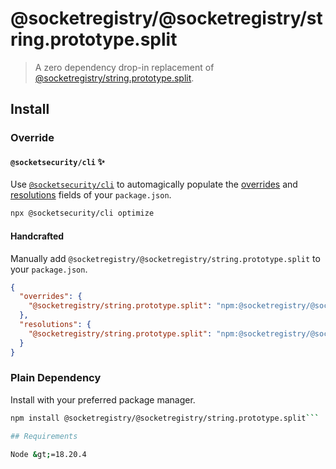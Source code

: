 # @socketregistry/@socketregistry/string.prototype.split

> A zero dependency drop-in replacement of
> [@socketregistry/string.prototype.split](https://www.npmjs.com/package/@socketregistry/string.prototype.split).

## Install

### Override

#### `@socketsecurity/cli` :sparkles:

Use [`@socketsecurity/cli`](https://www.npmjs.com/package/@socketsecurity/cli)
to automagically populate the
[overrides](https://docs.npmjs.com/cli/v9/configuring-npm/package-json#overrides)
and [resolutions](https://yarnpkg.com/configuration/manifest#resolutions) fields
of your `package.json`.

```sh
npx @socketsecurity/cli optimize
```

#### Handcrafted

Manually add `@socketregistry/@socketregistry/string.prototype.split` to your
`package.json`.

```json
{
  "overrides": {
    "@socketregistry/string.prototype.split": "npm:@socketregistry/@socketregistry/string.prototype.split@^1"
  },
  "resolutions": {
    "@socketregistry/string.prototype.split": "npm:@socketregistry/@socketregistry/string.prototype.split@^1"
  }
}
```

### Plain Dependency

Install with your preferred package manager.

````sh
npm install @socketregistry/@socketregistry/string.prototype.split```

## Requirements

Node &gt;=18.20.4
````
